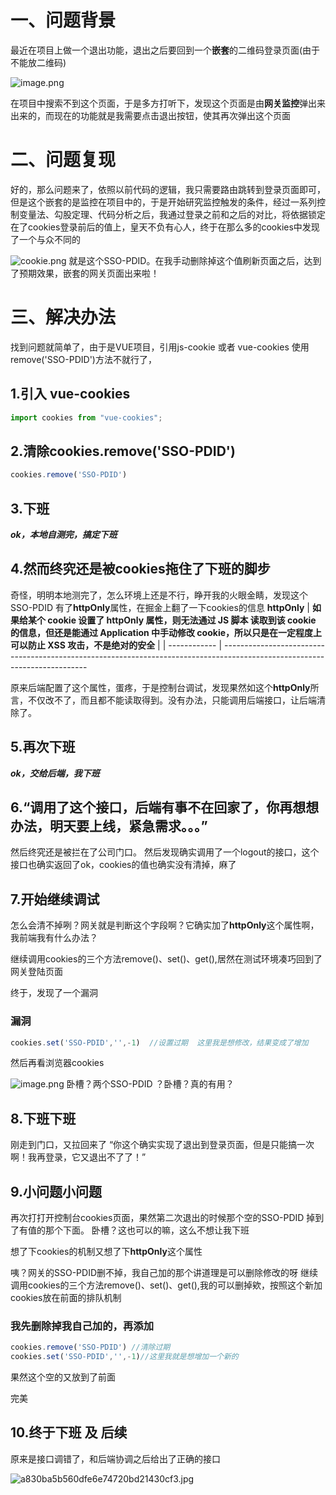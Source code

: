 
# 一、问题背景
最近在项目上做一个退出功能，退出之后要回到一个**嵌套**的二维码登录页面(由于不能放二维码)

![image.png](https://p3-juejin.byteimg.com/tos-cn-i-k3u1fbpfcp/83f4c267f37b41318ae29fb4de27ed4e~tplv-k3u1fbpfcp-watermark.image?)

在项目中搜索不到这个页面，于是多方打听下，发现这个页面是由**网关监控**弹出来出来的，而现在的功能就是我需要点击退出按钮，使其再次弹出这个页面

# 二、问题复现
  好的，那么问题来了，依照以前代码的逻辑，我只需要路由跳转到登录页面即可，但是这个嵌套的是监控在项目中的，于是开始研究监控触发的条件，经过一系列控制变量法、勾股定理、代码分析之后，我通过登录之前和之后的对比，将依据锁定在了cookies登录前后的值上，皇天不负有心人，终于在那么多的cookies中发现了一个与众不同的
  
![cookie.png](https://p1-juejin.byteimg.com/tos-cn-i-k3u1fbpfcp/e3498b783b584cf19b96a2e158dab474~tplv-k3u1fbpfcp-watermark.image?)
就是这个SSO-PDID。在我手动删除掉这个值刷新页面之后，达到了预期效果，嵌套的网关页面出来啦！

# 三、解决办法
找到问题就简单了，由于是VUE项目，引用js-cookie 或者 vue-cookies 使用remove('SSO-PDID')方法不就行了，
## 1.引入 vue-cookies
```js
import cookies from "vue-cookies";
```
## 2.清除cookies.remove('SSO-PDID')
```js
cookies.remove('SSO-PDID')
```
## 3.下班
***ok，本地自测完，搞定下班***

## 4.然而终究还是被cookies拖住了下班的脚步
奇怪，明明本地测完了，怎么环境上还是不行，睁开我的火眼金睛，发现这个SSO-PDID 有了**httpOnly**属性，在掘金上翻了一下cookies的信息
**httpOnly** | **如果给某个 cookie 设置了 httpOnly 属性，则无法通过 JS 脚本 读取到该 cookie 的信息，但还是能通过 Application 中手动修改 cookie，所以只是在一定程度上可以防止 XSS 攻击，不是绝对的安全** |
| ------------ | --------------------------------------------------------------------------------------------------------------------------

原来后端配置了这个属性，蛋疼，于是控制台调试，发现果然如这个**httpOnly**所言，不仅改不了，而且都不能读取得到。没有办法，只能调用后端接口，让后端清除了。

## 5.再次下班
***ok，交给后端，我下班***

## 6.“调用了这个接口，后端有事不在回家了，你再想想办法，明天要上线，紧急需求。。。”
然后终究还是被拦在了公司门口。
然后发现确实调用了一个logout的接口，这个接口也确实返回了ok，cookies的值也确实没有清掉，麻了

## 7.开始继续调试
怎么会清不掉咧？网关就是判断这个字段啊？它确实加了**httpOnly**这个属性啊，我前端我有什么办法？

继续调用cookies的三个方法remove()、set()、get(),居然在测试环境凑巧回到了网关登陆页面

终于，发现了一个漏洞
### 漏洞

```js
cookies.set('SSO-PDID','',-1)  //设置过期  这里我是想修改，结果变成了增加
```
然后再看浏览器cookies

![image.png](https://p1-juejin.byteimg.com/tos-cn-i-k3u1fbpfcp/0c2c30f179a54640b7e94a8d4e47dfa9~tplv-k3u1fbpfcp-watermark.image?)
卧槽？两个SSO-PDID ？卧槽？真的有用？

## 8.下班下班
刚走到门口，又拉回来了
“你这个确实实现了退出到登录页面，但是只能搞一次啊！我再登录，它又退出不了了！”

## 9.小问题小问题
再次打打开控制台cookies页面，果然第二次退出的时候那个空的SSO-PDID 掉到了有值的那个下面。
卧槽？这也可以的嘛，这么不想让我下班

想了下cookies的机制又想了下**httpOnly**这个属性

咦？网关的SSO-PDID删不掉，我自己加的那个讲道理是可以删除修改的呀
继续调用cookies的三个方法remove()、set()、get(),我的可以删掉欸，按照这个新加cookies放在前面的排队机制
### 我先删除掉我自己加的，再添加
```js
cookies.remove('SSO-PDID') //清除过期   
cookies.set('SSO-PDID','',-1)//这里我就是想增加一个新的
```

果然这个空的又放到了前面

完美

## 10.终于下班 及 后续
原来是接口调错了，和后端协调之后给出了正确的接口

![a830ba5b560dfe6e74720bd21430cf3.jpg](https://p9-juejin.byteimg.com/tos-cn-i-k3u1fbpfcp/f48a5bb45bc14a94b829070c5261fad9~tplv-k3u1fbpfcp-watermark.image?)



